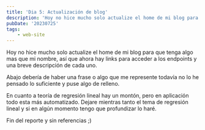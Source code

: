 ```yaml
---
title: 'Dia 5: Actualización de blog'
description: 'Hoy no hice mucho solo actualize el home de mi blog para que tenga algo mas que mi nombre'
pubDate: '20230725'
tags:
    - web-site
---
```


Hoy no hice mucho solo actualize el home de mi blog para que tenga algo mas que mi nombre, así que ahora hay links para acceder a los endpoints y una breve descripción de cada uno. 

Abajo debería de haber una frase o algo que me represente todavía no lo he pensado lo suficiente y puse algo de relleno.

En cuanto a teoría de regresión lineal hay un montón, pero en aplicación todo esta más automatizado. Dejare mientras tanto el tema de regresión lineal y si en algún momento tengo que profundizar lo haré.

Fin del reporte y sin referencias ;)